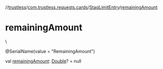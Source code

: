 //[trustless](../../../index.md)/[com.trustless.requests.cards](../index.md)/[StaqLimitEntry](index.md)/[remainingAmount](remaining-amount.md)

# remainingAmount

\

@SerialName(value = &quot;RemainingAmount&quot;)

val [remainingAmount](remaining-amount.md): [Double](https://kotlinlang.org/api/latest/jvm/stdlib/kotlin/-double/index.html)? = null
